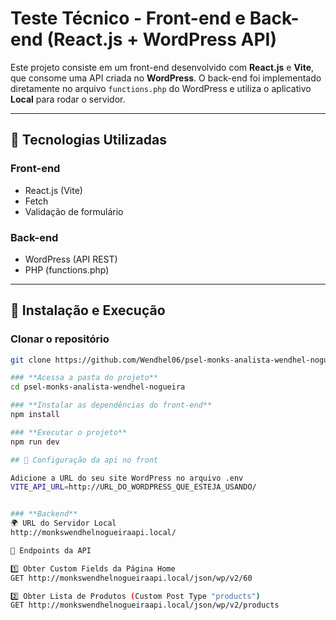 # Teste Técnico - Front-end e Back-end (React.js + WordPress API)

Este projeto consiste em um front-end desenvolvido com **React.js** e **Vite**, que consome uma API criada no **WordPress**. O back-end foi implementado diretamente no arquivo `functions.php` do WordPress e utiliza o aplicativo **Local** para rodar o servidor.

---

## 🚀 Tecnologias Utilizadas

### **Front-end**

- React.js (Vite)
- Fetch
- Validação de formulário

### **Back-end**

- WordPress (API REST)
- PHP (functions.php)

---

## 📂 Instalação e Execução

### Clonar o repositório

```sh
git clone https://github.com/Wendhel06/psel-monks-analista-wendhel-nogueira

### **Acessa a pasta do projeto**
cd psel-monks-analista-wendhel-nogueira

### **Instalar as dependências do front-end**
npm install

### **Executar o projeto**
npm run dev

## 📂 Configuração da api no front

Adicione a URL do seu site WordPress no arquivo .env
VITE_API_URL=http://URL_DO_WORDPRESS_QUE_ESTEJA_USANDO/


### **Backend**
🌍 URL do Servidor Local
http://monkswendhelnogueiraapi.local/

📌 Endpoints da API

1️⃣ Obter Custom Fields da Página Home
GET http://monkswendhelnogueiraapi.local/json/wp/v2/60

2️⃣ Obter Lista de Produtos (Custom Post Type "products")
GET http://monkswendhelnogueiraapi.local/json/wp/v2/products


```
